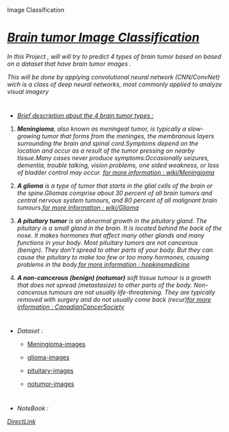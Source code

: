 Image Classification

# <u>*Brain  tumor Image Classification*</u>

*In this Project , will will try to predict 4 types of brain tumor based on based on a dataset that have brain tumor images .*

*This will be done by applying convolutional neural network (CNN/ConvNet) wich is a class of deep neural networks, most commonly applied to analyze visual imagery*

#

* <u>*Brief description about the 4 brain tumor types :*</u>

1. ***Meningioma**, also known as meningeal tumor, is typically a slow-growing tumor that forms from the meninges, the membranous layers surrounding the brain and spinal cord.Symptoms depend on the location and occur as a result of the tumor pressing on nearby tissue.Many cases never produce symptoms.Occasionally seizures, dementia, trouble talking, vision problems, one sided weakness, or loss of bladder control may occur.
[for more information : wiki/Meningioma](https://en.wikipedia.org/wiki/Meningioma)*

2. ***A glioma** is a type of tumor that starts in the glial cells of the brain or the spine.Gliomas comprise about 30 percent of all brain tumors and central nervous system tumours, and 80 percent of all malignant brain tumours.[for more information : wiki/Glioma](https://en.wikipedia.org/wiki/Glioma)*

3. ***A pituitary tumor** is an abnormal growth in the pituitary gland. The pituitary is a small gland in the brain. It is located behind the back of the nose. It makes hormones that affect many other glands and many functions in your body. Most pituitary tumors are not cancerous (benign). They don’t spread to other parts of your body. But they can cause the pituitary to make too few or too many hormones, causing problems in the body.[for more information : hopkinsmedicine](https://www.hopkinsmedicine.org/health/conditions-and-diseases/pituitary-tumors#:~:text=A%20pituitary%20tumor%20is%20an,many%20functions%20in%20your%20body.)*

4. ***A non-cancerous (benign) (notumor)** soft tissue tumour is a growth that does not spread (metastasize) to other parts of the body. Non-cancerous tumours are not usually life-threatening. They are typically removed with surgery and do not usually come back (recur)[for more information : CanadianCancerSociety](https://cancer.ca/en/cancer-information/cancer-types/soft-tissue-sarcoma/what-is-soft-tissue-sarcoma/non-cancerous-tumours#:~:text=A%20non%2Dcancerous%20(benign),non%2Dcancerous%20soft%20tissue%20tumours.)*


#
* *Dataset :*

  * [Meningioma-images](https://github.com/omars1234/DeepLearning_CNN/tree/7fbdbd8523ebf4ffe55654a1f4aa808771a741b3/DataSet/meningioma)

  * [glioma-images](https://github.com/omars1234/DeepLearning_CNN/tree/7fbdbd8523ebf4ffe55654a1f4aa808771a741b3/DataSet/glioma)

  * [pituitary-images](https://github.com/omars1234/DeepLearning_CNN/tree/7fbdbd8523ebf4ffe55654a1f4aa808771a741b3/DataSet/pituitary)

  * [notumor-images](https://github.com/omars1234/DeepLearning_CNN/tree/7fbdbd8523ebf4ffe55654a1f4aa808771a741b3/DataSet/notumor)


#

  * *NoteBook :*

  [*DirectLink*](https://github.com/omars1234/DeepLearning_CNN/blob/7fbdbd8523ebf4ffe55654a1f4aa808771a741b3/new_3%20copy.ipynb)

  #
  

